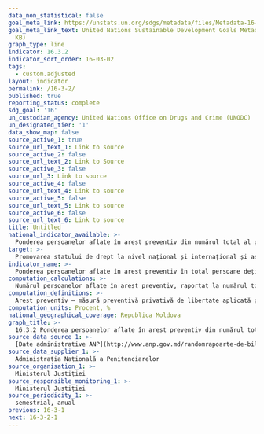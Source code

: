 ```yaml
---
data_non_statistical: false
goal_meta_link: https://unstats.un.org/sdgs/metadata/files/Metadata-16-03-02.pdf
goal_meta_link_text: United Nations Sustainable Development Goals Metadata (PDF 209
  KB)
graph_type: line
indicator: 16.3.2
indicator_sort_order: 16-03-02
tags:
  - custom.adjusted
layout: indicator
permalink: /16-3-2/
published: true
reporting_status: complete
sdg_goal: '16'
un_custodian_agency: United Nations Office on Drugs and Crime (UNODC)
un_designated_tier: '1'
data_show_map: false
source_active_1: true
source_url_text_1: Link to source
source_active_2: false
source_url_text_2: Link to Source
source_active_3: false
source_url_3: Link to source
source_active_4: false
source_url_text_4: Link to source
source_active_5: false
source_url_text_5: Link to source
source_active_6: false
source_url_text_6: Link to source
title: Untitled
national_indicator_available: >-
  Ponderea persoanelor aflate în arest preventiv din numărul total al persoanelor deținute în instituțiile penitenciare, dezagregată pe sexe, vârstă și durata aflării în arest preventiv
target: >-
  Promovarea statului de drept la nivel național și internațional și asigurarea accesului egal la justiție pentru toți
indicator_name: >-
  Ponderea persoanelor aflate în arest preventiv în total persoane deținute în instituții penitenciare
computation_calculations: >-
  Numărul persoanelor aflate în arest preventiv, raportat la numărul total al persoanelor aflate în detenție, la o dată specificată*100%
computation_definitions: >-
  Arest preventiv – măsură preventivă privativă de libertate aplicată pe un termen de cel mult 30 de zile, care poate fi prelungit de fiecare dată până la 30 de zile, dar care cumulativ nu poate depăși 12 luni.
computation_units: Procent, %
national_geographical_coverage: Republica Moldova
graph_title: >-
  16.3.2 Ponderea persoanelor aflate în arest preventiv din numărul total al persoanelor deținute în instituțiile penitenciare, dezagregată pe sexe, vârstă și durata aflării în arest preventiv
source_data_source_1: >-
  [Date administrative ANP](http://www.anp.gov.md/randomrapoarte-de-bilant-simestriale-anualerapoarte-de-bilant-simestriale-anualerapoarte-de-bilant)
source_data_supplier_1: >-
  Administrația Națională a Penitenciarelor
source_organisation_1: >-
  Ministerul Justiției
source_responsible_monitoring_1: >-
  Ministerul Justiției
source_periodicity_1: >-
  semestrial, anual
previous: 16-3-1
next: 16-3-2-1
---
```

